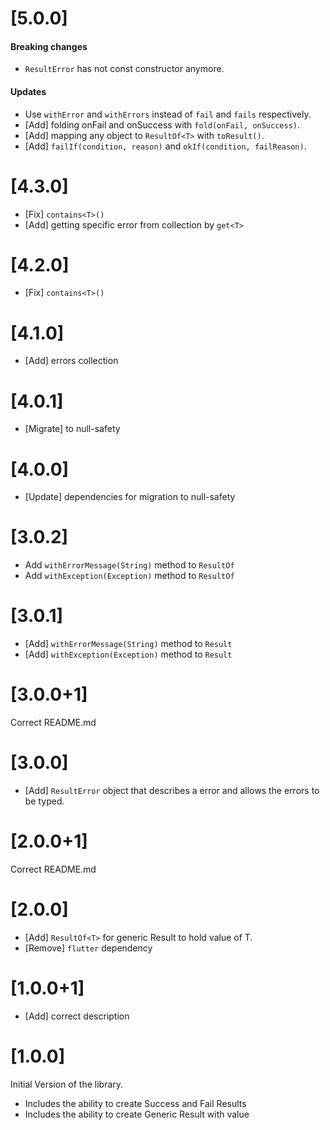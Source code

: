 # [5.0.0]

#### Breaking changes

* `ResultError` has not const constructor anymore.

#### Updates

* Use `withError` and `withErrors` instead of `fail` and `fails` respectively.
* [Add] folding onFail and onSuccess with `fold(onFail, onSuccess)`.
* [Add] mapping any object to `ResultOf<T>` with `toResult()`.
* [Add] `failIf(condition, reason)` and `okIf(condition, failReason)`.

# [4.3.0]

* [Fix] `contains<T>()`
* [Add] getting specific error from collection by `get<T>`

# [4.2.0]

* [Fix] `contains<T>()`

# [4.1.0]

* [Add] errors collection

# [4.0.1]

* [Migrate] to null-safety

# [4.0.0]

* [Update] dependencies for migration to null-safety

# [3.0.2]

* Add `withErrorMessage(String)` method to `ResultOf`
* Add `withException(Exception)` method to `ResultOf`

# [3.0.1]

* [Add] `withErrorMessage(String)` method to `Result`
* [Add] `withException(Exception)` method to `Result`

# [3.0.0+1]

Correct README.md

# [3.0.0]

* [Add] `ResultError` object that describes a error and allows the errors to be typed.

# [2.0.0+1]

Correct README.md

# [2.0.0]

* [Add] `ResultOf<T>` for generic Result to hold value of T.
* [Remove] `flutter` dependency

# [1.0.0+1]

* [Add] correct description

# [1.0.0]

Initial Version of the library.

* Includes the ability to create Success and Fail Results
* Includes the ability to create Generic Result with value
